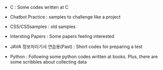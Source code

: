 - C
: Some codes written at C

- Chatbot Practice
: samples to challenge like a project

- CSS/CSSsamples 
: old samples

- Intersting Papers 
: Some papers feeling interested

- JAVA 정보처리기사 연습용(Past)
: Short codes for preparing a test

- Python
: Following some python codes written at books. Plus, there are some scribbles about collecting data
